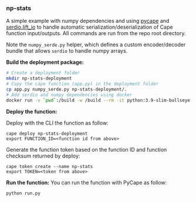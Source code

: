### np-stats

A simple example with numpy dependencies and using [pycape](https://github.com/capeprivacy/pycape) and [serdio.lift_io](https://pydocs.capeprivacy.com/serdio.io_lifter.html#serdio.io_lifter.lift_io) to handle automatic serialization/deserialization of Cape function input/outputs. All commands are run from the repo root directory.

Note the `numpy_serde.py` helper, which defines a custom encoder/decoder bundle that allows `serdio` to handle numpy arrays.

**Build the deployment package:**

```bash
# Create a deployment folder
mkdir np-stats-deployment
# Copy the cape function (app.py) in the deployment folder
cp app.py numpy_serde.py np-stats-deployment/.
# Add serdio and numpy dependencies using docker
docker run -v `pwd`:/build -w /build --rm -it python:3.9-slim-bullseye pip install -r requirements.txt --target np-stats-deployment/
```

**Deploy the function:**

Deploy with the CLI the function as follow:
```
cape deploy np-stats-deployment
export FUNCTION_ID=<function id from above>
```
Generate the function token based on the function ID and function checksum returned by deploy:
```
cape token create --name np-stats
export TOKEN=<token from above>
```

**Run the function:**
You can run the function with PyCape as follow:
```
python run.py
```
